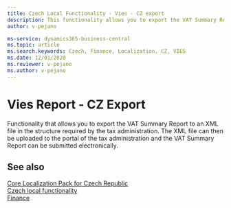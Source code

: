 ```yaml
---
title: Czech Local Functionality - Vies - CZ export
description: This functionality allows you to export the VAT Summary Report to an XML file.
author: v-pejano

ms-service: dynamics365-business-central
ms.topic: article
ms.search.keywords: Czech, Finance, Localization, CZ, VIES
ms.date: 12/01/2020
ms.reviewer: v-pejano
ms.author: v-pejano
---
```


# Vies Report - CZ Export  

Functionality that allows you to export the VAT Summary Report to an XML file in the structure required by the tax administration. The XML file can then be uploaded to the portal of the tax administration and the VAT Summary Report can be submitted electronically.
## See also

[Core Localization Pack for Czech Republic](ui-extensions-core-localization-pack-cz.md)  
[Czech local functionality](czech-local-functionality.md)  
[Finance](../../finance.md)  
